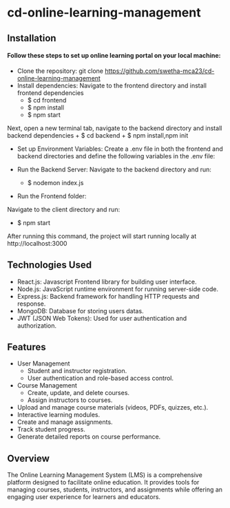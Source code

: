 # cd-online-learning-management

<h2> Installation</h2>
<h4>Follow these steps to set up online learning portal  on your local machine:</h4>

+ Clone the repository: 
     git clone https://github.com/swetha-mca23/cd-online-learning-management
+ Install dependencies: 
     Navigate to the frontend directory and install frontend dependencies
    +  $ cd frontend
    +  $ npm install
    +  $ npm start
   
Next, open a new terminal tab, navigate to the backend directory and install backend dependencies
    +  $ cd backend
    +  $ npm install,npm init
    
+ Set up Environment Variables:
Create a .env file in both the frontend and backend directories and define the following variables in the .env file:

+ Run the Backend Server:
Navigate to the backend directory and run:
  +  $ nodemon index.js

+ Run the Frontend folder:

Navigate to the client directory and run:
  +  $ npm start

After running this command, the project will start running locally at http://localhost:3000

<h2>Technologies Used</h2>

+ React.js: Javascript Frontend library for building user interface.
+ Node.js: JavaScript runtime environment for running server-side code.
+ Express.js: Backend framework for handling HTTP requests and response.
+ MongoDB: Database for storing users datas.
+ JWT (JSON Web Tokens): Used for user authentication and authorization.

<h2>Features</h2>

+ User Management
   + Student and instructor registration.
   + User authentication and role-based access control.
+ Course Management
   + Create, update, and delete courses.
   + Assign instructors to courses.
+ Upload and manage course materials (videos, PDFs, quizzes, etc.).
+ Interactive learning modules.
+ Create and manage  assignments.
+ Track student progress.
+ Generate detailed reports on course performance.


<h2>Overview</h2>

The Online Learning Management System (LMS) is a comprehensive platform designed to facilitate online education. 
It provides tools for managing courses, students, instructors, and assignments while offering an engaging user experience for learners and educators.



